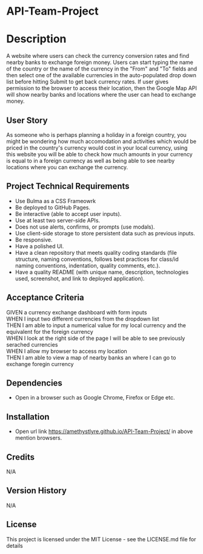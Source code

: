 # API-Team-Project

# Description
A website where users can check the currency conversion rates and find nearby banks to exchange foreign money. Users can start typing the name of the country or the name of the currency in the "From" and "To" fields and then select one of the available currencies in the auto-populated drop down list before hitting Submit to get back currency rates.
If user gives permission to the browser to access their location, then the Google Map API will show nearby banks and locations where the user can head to exchange money.

## User Story
As someone who is perhaps planning a holiday in a foreign country, you might be wondering how much accomodation and activities which would be priced in the country's currency would cost in your local currency, using this website you will be able to check how much amounts in your currency is equal to in a foreign currency as well as being able to see nearby locations where you can exchange the currency.

## Project Technical Requirements
- Use Bulma as a CSS Frameowrk
- Be deployed to GitHub Pages.
- Be interactive (able to accept user inputs).
- Use at least two server-side APIs.
- Does not use alerts, confirms, or prompts (use modals).
- Use client-side storage to store persistent data such as previous inputs.
- Be responsive.
- Have a polished UI.
- Have a clean repository that meets quality coding standards (file structure, naming conventions, follows best practices for class/id naming conventions, indentation, quality comments, etc.).
- Have a quality README (with unique name, description, technologies used, screenshot, and link to deployed application).


## Acceptance Criteria
GIVEN a currency exchange dashboard with form inputs <br>
WHEN I input two different currencies from the dropdown list<br>
THEN I am able to input a numerical value for my local currency and the equivalent for the foreign currency<br>
WHEN I look at the right side of the page I will be able to see previously serached currencies <br>
WHEN I allow my browser to access my location <br>
THEN I am able to view a map of nearby banks an where I can go to exchange foregin currency<br>


## Dependencies

* Open in a browser such as Google Chrome, Firefox or Edge etc.

## Installation

* Open url link https://amethystlyre.github.io/API-Team-Project/ in above mention browsers.

## Credits
N/A

## Version History
N/A

## License

This project is licensed under the MIT License - see the LICENSE.md file for details